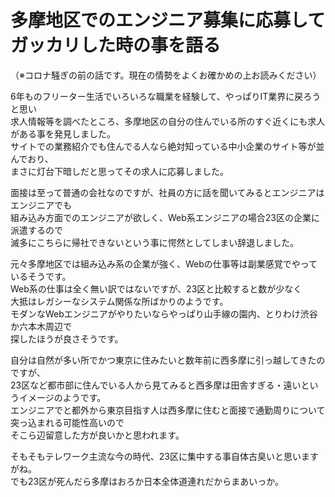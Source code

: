 # 多摩地区でのエンジニア募集に応募してガッカリした時の事を語る
（※コロナ騒ぎの前の話です。現在の情勢をよくお確かめの上お読みください）<br>

6年ものフリーター生活でいろいろな職業を経験して、やっぱりIT業界に戻ろうと思い<br>
求人情報等を調べたところ、多摩地区の自分の住んでいる所のすぐ近くにも求人がある事を発見しました。<br>
サイトでの業務紹介でも住んでる人なら絶対知っている中小企業のサイト等が並んでおり、<br>
まさに灯台下暗しだと思ってその求人に応募しました。<br>

面接は至って普通の会社なのですが、社員の方に話を聞いてみるとエンジニアはエンジニアでも<br>
組み込み方面でのエンジニアが欲しく、Web系エンジニアの場合23区の企業に派遣するので<br>
滅多にこちらに帰社できないという事に愕然としてしまい辞退しました。<br>

元々多摩地区では組み込み系の企業が強く、Webの仕事等は副業感覚でやっているそうです。<br>
Web系の仕事は全く無い訳ではないですが、23区と比較すると数が少なく<br>
大抵はレガシーなシステム関係な所ばかりのようです。<br>
モダンなWebエンジニアがやりたいならやっぱり山手線の園内、とりわけ渋谷か六本木周辺で<br>
探したほうが良さそうです。<br>

自分は自然が多い所でかつ東京に住みたいと数年前に西多摩に引っ越してきたのですが、<br>
23区など都市部に住んでいる人から見てみると西多摩は田舎すぎる・遠いというイメージのようです。<br>
エンジニアでと都外から東京目指す人は西多摩に住むと面接で通勤周りについて突っ込まれる可能性高いので<br>
そこら辺留意した方が良いかと思われます。　<br>

そもそもテレワーク主流な今の時代、23区に集中する事自体古臭いと思いますがね。<br>
でも23区が死んだら多摩はおろか日本全体道連れだからまあいっか。<br>
